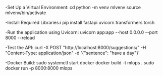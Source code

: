 -Set Up a Virtual Environment:
cd
python -m venv mlvenv
source mlvenv/bin/activate

-Install Required Libraries:i
pip install fastapi uvicorn transformers torch

-Run the application using Uvicorn:
uvicorn app:app --host 0.0.0.0 --port 8000 --reload

-Test the API:
curl -X POST "http://localhost:8000/suggestions/" -H "Content-Type: application/json" -d '{"sentence": "have a <blank> day"}'

-Docker Build:
sudo systemctl start docker
docker build -t mlops .
sudo docker run -p 8000:8000 mlops
